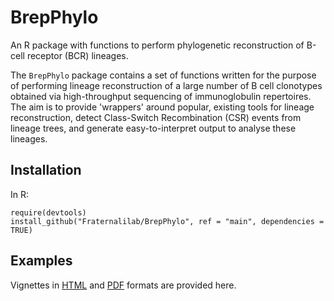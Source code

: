 # BrepPhylo

An R package with functions to perform phylogenetic reconstruction of B-cell receptor (BCR) lineages.

The `BrepPhylo` package contains a set of functions written for the purpose of performing lineage reconstruction of a large number of B cell clonotypes obtained via high-throughput sequencing of immunoglobulin repertoires. The aim is to provide 'wrappers' around popular, existing tools for lineage reconstruction, detect Class-Switch Recombination (CSR) events from lineage trees, and generate easy-to-interpret output to analyse these lineages.  

## Installation

In R:

```
require(devtools)
install_github("Fraternalilab/BrepPhylo", ref = "main", dependencies = TRUE)
```

## Examples

Vignettes in [HTML](http://htmlpreview.github.io/?https://github.com/Fraternalilab/BrepPhylo/blob/main/vignettes/phylogenetic.html) and [PDF](https://github.com/Fraternalilab/BrepPhylo/blob/main/vignettes/phylogenetic.pdf) formats are provided here.
